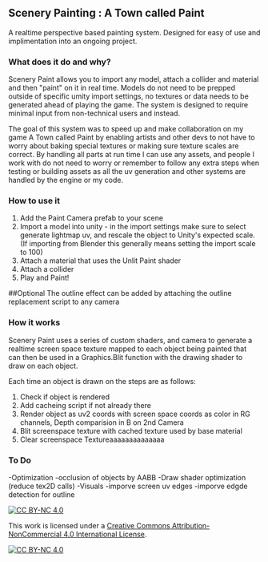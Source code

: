 ## Scenery Painting : A Town called Paint
A realtime perspective based painting system. Designed for easy of use and implimentation into an ongoing project.

### What does it do and why?
Scenery Paint allows you to import any model, attach a collider and material and then "paint" on it in real time. Models do not need to be prepped outside of specific umity import settings, no textures or data needs to be generated ahead of playing the game. The system is designed to require minimal input from non-technical users and instead.

The goal of this system was to speed up and make collaboration on my game A Town called Paint by enabling artists and other devs to not have to worry about baking special textures or making sure texture scales are correct. By handling all parts at run time I can use any assets, and people I work with do not need to worry or remember to follow any extra steps when testing or building assets as all the uv generation and other systems are handled by the engine or my code.

### How to use it
1. Add the Paint Camera prefab to your scene
2. Import a model into unity - in the import settings make sure to select generate lightmap uv, and rescale the object to Unity's expected scale. (If importing from Blender this generally means setting the import scale to 100)
3. Attach a material that uses the Unlit Paint shader
4. Attach a collider
5. Play and Paint!

##Optional
The outline effect can be added by attaching the outline replacement script to any camera

### How it works
Scenery Paint uses a series of custom shaders, and camera to generate a realtime screen space texture mapped to each object being painted that can then be used in a Graphics.Blit function with the drawing shader to draw on each object.

Each time an object is drawn on the steps are as follows:
1. Check if object is rendered
2. Add cacheing script if not already there
3. Render object as uv2 coords with screen space coords as color in RG channels, Depth comparision in B on 2nd Camera
4. Blit screenspace texture with cached texture used by base material
5. Clear screenspace Textureaaaaaaaaaaaaaa

### To Do
-Optimization
  -occlusion of objects by AABB
  -Draw shader optimization (reduce tex2D calls)
-Visuals
  -imporve screen uv edges
  -imporve edgde detection for outline

[![CC BY-NC 4.0][cc-by-nc-shield]][cc-by-nc]

This work is licensed under a
[Creative Commons Attribution-NonCommercial 4.0 International License][cc-by-nc].

[![CC BY-NC 4.0][cc-by-nc-image]][cc-by-nc]

[cc-by-nc]: https://creativecommons.org/licenses/by-nc/4.0/
[cc-by-nc-image]: https://licensebuttons.net/l/by-nc/4.0/88x31.png
[cc-by-nc-shield]: https://img.shields.io/badge/License-CC%20BY--NC%204.0-lightgrey.svg




